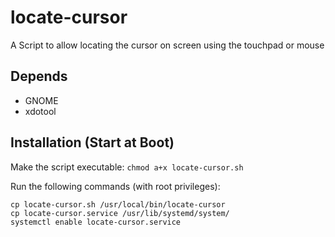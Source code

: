 # locate-cursor
A Script to allow locating the cursor on screen using the touchpad or mouse


## Depends
* GNOME
* xdotool

## Installation (Start at Boot)
Make the script executable:
`chmod a+x locate-cursor.sh`

Run the following commands (with root privileges): 
```
cp locate-cursor.sh /usr/local/bin/locate-cursor
cp locate-cursor.service /usr/lib/systemd/system/
systemctl enable locate-cursor.service
```
